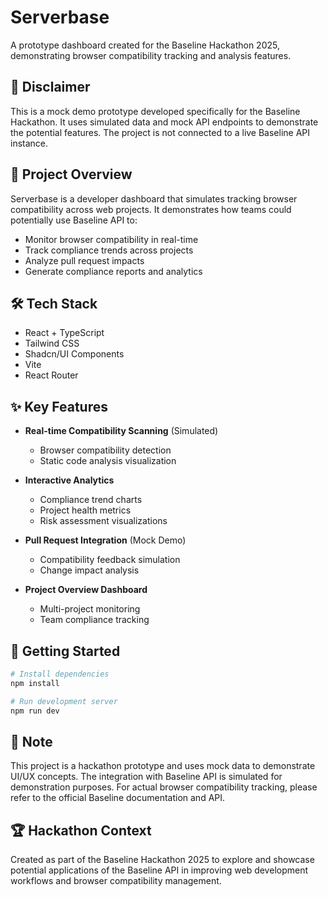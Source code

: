# Serverbase

A prototype dashboard created for the Baseline Hackathon 2025, demonstrating browser compatibility tracking and analysis features.

## 🚨 Disclaimer

This is a mock demo prototype developed specifically for the Baseline Hackathon. It uses simulated data and mock API endpoints to demonstrate the potential features. The project is not connected to a live Baseline API instance.

## 🎯 Project Overview

Serverbase is a developer dashboard that simulates tracking browser compatibility across web projects. It demonstrates how teams could potentially use Baseline API to:

- Monitor browser compatibility in real-time
- Track compliance trends across projects
- Analyze pull request impacts
- Generate compliance reports and analytics

## 🛠️ Tech Stack

- React + TypeScript
- Tailwind CSS
- Shadcn/UI Components
- Vite
- React Router

## ✨ Key Features

- **Real-time Compatibility Scanning** (Simulated)
  - Browser compatibility detection
  - Static code analysis visualization

- **Interactive Analytics**
  - Compliance trend charts
  - Project health metrics
  - Risk assessment visualizations

- **Pull Request Integration** (Mock Demo)
  - Compatibility feedback simulation
  - Change impact analysis

- **Project Overview Dashboard**
  - Multi-project monitoring
  - Team compliance tracking

## 🚀 Getting Started

```bash
# Install dependencies
npm install

# Run development server
npm run dev
```

## 📝 Note

This project is a hackathon prototype and uses mock data to demonstrate UI/UX concepts. The integration with Baseline API is simulated for demonstration purposes. For actual browser compatibility tracking, please refer to the official Baseline documentation and API.

## 🏆 Hackathon Context

Created as part of the Baseline Hackathon 2025 to explore and showcase potential applications of the Baseline API in improving web development workflows and browser compatibility management.
